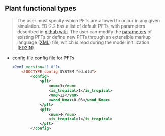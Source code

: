 
## Plant functional types




> The user must specify which PFTs are allowed to occur in any given simulation.
> ED-2.2 has a list of default PFTs, with parameters described in [github wiki](https://github.com/EDmodel/ED2/wiki/Plant-functional-types).
> The user can modify the [parameters](https://github.com/EDmodel/ED2/wiki/PFT-parameters) of existing PFTs or define new PFTs through an extensible markup language ([XML](https://github.com/EDmodel/ED2/wiki/Model-parameters-and-xml-parameter-files)) file, which is read during the model initilization ([ED2IN](https://github.com/EDmodel/ED2/wiki/ED2IN-namelist)).


- config file
    config file for PFTs
    ```xml
    <?xml version="1.0"?>
        <!DOCTYPE config SYSTEM "ed.dtd">
            <config>
                <pft>
                    <num>3</num>
                    <is_tropical>1</is_tropical>
                    <Vm0>12</Vm0>
                    <wood_Kmax>0.06</wood_Kmax>
                </pft>
                <pft>
                    <num>4</num>
                    <is_tropical>1</is_tropical>
                </pft>
            </config>
    ```